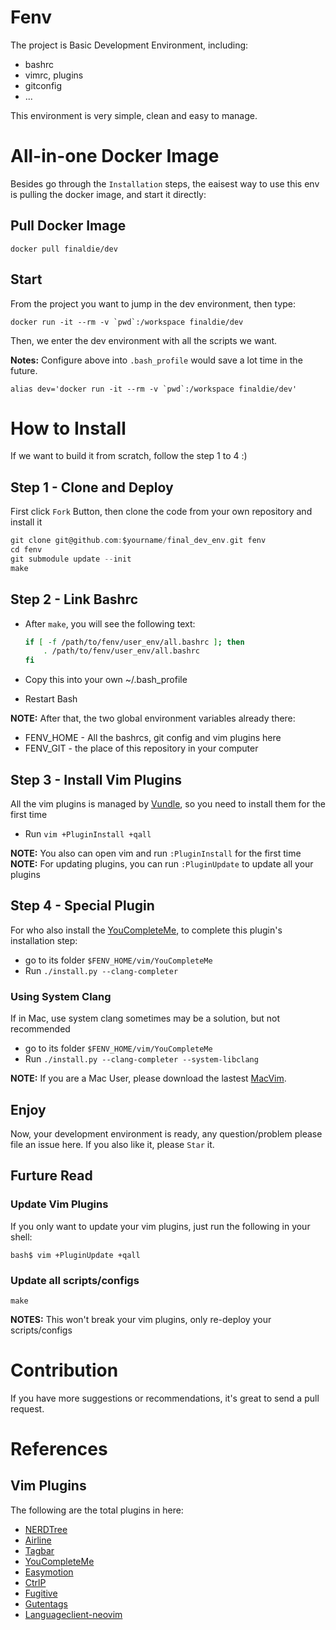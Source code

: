 # Fenv
The project is Basic Development Environment, including:
* bashrc
* vimrc, plugins
* gitconfig
* ...

This environment is very simple, clean and easy to manage.

# All-in-one Docker Image
Besides go through the `Installation` steps, the eaisest way to use this env is pulling the docker image, and start it directly:
## Pull Docker Image
```console
docker pull finaldie/dev
```
## Start
From the project you want to jump in the dev environment, then type:
```console
docker run -it --rm -v `pwd`:/workspace finaldie/dev
```
Then, we enter the dev environment with all the scripts we want.

**Notes:** Configure above into `.bash_profile` would save a lot time in the future.
```console
alias dev='docker run -it --rm -v `pwd`:/workspace finaldie/dev'
```

# How to Install
If we want to build it from scratch, follow the step 1 to 4 :)

## Step 1 - Clone and Deploy
First click `Fork` Button, then clone the code from your own repository and install it
```c
git clone git@github.com:$yourname/final_dev_env.git fenv
cd fenv
git submodule update --init
make
```

## Step 2 - Link Bashrc
* After `make`, you will see the following text:

    ```bash
    if [ -f /path/to/fenv/user_env/all.bashrc ]; then
        . /path/to/fenv/user_env/all.bashrc
    fi
    ```

* Copy this into your own ~/.bash_profile
* Restart Bash

**NOTE:** After that, the two global environment variables already there:
* FENV_HOME - All the bashrcs, git config and vim plugins here
* FENV_GIT - the place of this repository in your computer

## Step 3 - Install Vim Plugins
All the vim plugins is managed by [Vundle][1], so you need to install them for the first time

* Run `vim +PluginInstall +qall`

**NOTE:** You also can open vim and run `:PluginInstall` for the first time<br>
**NOTE:** For updating plugins, you can run `:PluginUpdate` to update all your plugins

## Step 4 - Special Plugin
For who also install the [YouCompleteMe][2], to complete this plugin's installation step:
* go to its folder `$FENV_HOME/vim/YouCompleteMe`
* Run `./install.py --clang-completer`

### Using System Clang
If in Mac, use system clang sometimes may be a solution, but not recommended<br>
* go to its folder `$FENV_HOME/vim/YouCompleteMe`
* Run `./install.py --clang-completer --system-libclang`

**NOTE:** If you are a Mac User, please download the lastest [MacVim][3].

## Enjoy
Now, your development environment is ready, any question/problem please file an issue here. If you also like it, please `Star` it.

## Furture Read
### Update Vim Plugins
If you only want to update your vim plugins, just run the following in your shell:
```
bash$ vim +PluginUpdate +qall
```

### Update all scripts/configs
```
make
```

**NOTES:** This won't break your vim plugins, only re-deploy your scripts/configs

# Contribution
If you have more suggestions or recommendations, it's great to send a pull request.

# References
## Vim Plugins
The following are the total plugins in here:
* [NERDTree][4]
* [Airline][11]
* [Tagbar][14]
* [YouCompleteMe][2]
* [Easymotion][8]
* [CtrlP][9]
* [Fugitive][12]
* [Gutentags][13]
* [Languageclient-neovim][15]

[1]: https://github.com/gmarik/vundle
[2]: https://github.com/Valloric/YouCompleteMe
[3]: https://github.com/b4winckler/macvim/releases
[4]: https://github.com/scrooloose/nerdtree
[5]: https://github.com/Lokaltog/powerline
[6]: https://github.com/vim-scripts/taglist.vim
[8]: https://github.com/easymotion/vim-easymotion
[9]: https://github.com/ctrlpvim/ctrlp.vim
[10]: https://github.com/altercation/solarized
[11]: https://github.com/vim-airline/vim-airline
[12]: https://github.com/tpope/vim-fugitive
[13]: https://github.com/ludovicchabant/vim-gutentags
[14]: https://github.com/majutsushi/tagbar
[15]: https://github.com/autozimu/languageclient-neovim

